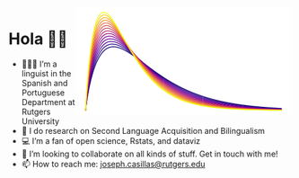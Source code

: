 <img src="https://raw.githubusercontent.com/jvcasillas/jvcasillas/master/README_files/figure-markdown_strict/image-1.png" alt="a gamma distribution" style="float:right;">

Hola 👋🏽
=======

-   🧑🏽‍🔬 I’m a linguist in the Spanish and Portuguese Department at
    Rutgers University
-   🔬 I do research on Second Language Acquisition and Bilingualism
-   💻 I’m a fan of open science, Rstats, and dataviz
-   👯 I’m looking to collaborate on all kinds of stuff. Get in touch
    with me!
-   📫 How to reach me:
    <a href="mailto:joseph.casillas@rutgers.edu" class="email">joseph.casillas@rutgers.edu</a>
